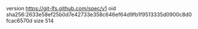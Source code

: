 version https://git-lfs.github.com/spec/v1
oid sha256:2633e58ef25b0d7e42733e358c646ef64d9fb1f9513335d0900c8d0fcac6570d
size 514
